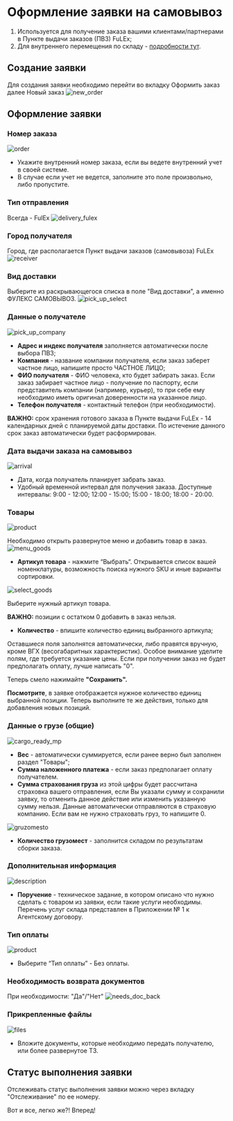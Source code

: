 # Оформление заявки на самовывоз

1. Используется для получение заказа вашими клиентами/партнерами в Пункте выдачи заказов (ПВЗ) FuLEx;
2. Для внутреннего перемещения по складу - [подробности тут](movement.md).

## Создание заявки
Для создания заявки необходимо перейти во вкладку Оформить заказ далее Новый заказ
![new_order](img/new_order.png)

## Оформление заявки

### Номер заказа

![order](img/order_number.png)
- Укажите внутренний номер заказа, если вы ведете внутренний учет в своей системе.
- В случае если учет не ведется, заполните это поле произвольно, либо пропустите.

### Тип отправления
Всегда - FulEx
![delivery_fulex](img/delivery_fulex.png) 
### Город получателя
Город, где располагается Пункт выдачи заказов (самовывоза) FuLEx
![receiver](img/delivery_city_moscow.png)
### Вид доставки
Выберите из раскрывающегося списка в поле "Вид доставки", а именно ФУЛЕКС САМОВЫВОЗ.
![pick_up_select](img/pick_up_select.png)

### Данные о получателе

![pick_up_company](img/pick_up_company.png)

- **Адрес и индекс получателя** заполняется автоматически после выбора ПВЗ;
- **Компания** - название компании получателя, если заказ заберет частное лицо, напишите просто ЧАСТНОЕ ЛИЦО;
- **ФИО получателя** - ФИО человека, кто будет забирать заказ. Если заказ забирает частное лицо - получение по паспорту, если представитель компании (например, курьер), то при себе ему необходимо иметь оригинал доверенности на указанное лицо. 
- **Телефон получателя** - контактный телефон (при необходимости).

**ВАЖНО:** срок хранения готового заказа в Пункте выдачи FuLEx - 14 календарных дней с планируемой даты доставки. По истечение данного срок заказ автоматически будет расформирован. 

### Дата выдачи заказа на самовывоз

![arrival](img/arrival_date.png)
- Дата, когда получатель планирует забрать заказ.
- Удобный временной интервал для получения заказа. Доступные интервалы: 9:00 - 12:00; 12:00 - 15:00; 15:00 - 18:00; 18:00 - 20:00.

### Товары

![product](img/product.png)

Необходимо открыть развернутое меню и добавить товар в заказ.
![menu_goods](img/menu_goods.png)

- **Артикул товара** - нажмите “Выбрать“. Открывается список вашей номенклатуры, возможность поиска нужного SKU и иные варианты сортировки. 

![select_goods](img/select_goods.png) 

Выберите нужный артикул товара.

**ВАЖНО:**  позиции с остатком 0 добавить в заказ нельзя. 

- **Количество** - впишите количество единиц выбранного артикула;

Оставшиеся поля заполнятся автоматически, либо правятся вручную, кроме ВГХ (весогабаритных характеристик). 
Особое внимание уделите полям, где требуется указание цены. Если при получении заказ не будет предполагать оплату, лучше написать "0". 

Теперь смело нажимайте **"Сохранить".**

**Посмотрите**, в заявке отображается нужное количество единиц выбранной позиции. Теперь  выполните те же действия, только для добавления новых позиций.

### Данные о грузе (общие)

![cargo_ready_mp](img/cargo_ready_mp.png)

* **Вес** - автоматически суммируется, если ранее верно был заполнен раздел "Товары";
* **Сумма наложенного платежа** - если заказ предполагает оплату получателем.
* **Сумма страхования груза** из этой цифры будет рассчитана страховка вашего отправления, если Вы указали сумму и сохранили заявку, то отменить данное действие или изменить указанную сумму нельзя. Данные автоматически отправляются в страховую компанию. Если вам не нужно страховать груз, то напишите 0.

![gruzomesto](img/gruzomesto.png) 

- **Количество грузомест** - заполнится складом по результатам сборки заказа.

### Дополнительная информация

![description](img/description.png)
- **Поручение** - техническое задание, в котором описано что нужно сделать с товаром из заявки, если такие услуги необходимы. Перечень услуг склада представлен в Приложении № 1 к Агентскому договору.

### Тип оплаты

![product](img/payment_pickup.png)
- Выберите “Тип оплаты” - Без оплаты. 

### Необходимость возврата документов
При необходимости: "Да"/"Нет"
![needs_doc_back](img/needs_doc_back.png)

### Прикрепленные файлы

![files](img/attached_files.png)
- Вложите документы, которые необходимо передать получателю, или более развернутое ТЗ.

## Статус выполнения заявки
Отслеживать статус выполнения заявки можно через вкладку "Отслеживание" по ее номеру. 

Вот и все, легко же?! 
Вперед!
